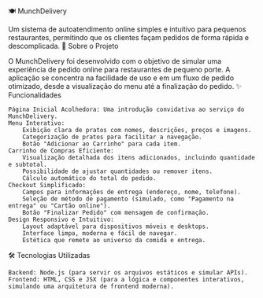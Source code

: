 🍽️ MunchDelivery

Um sistema de autoatendimento online simples e intuitivo para pequenos restaurantes, permitindo que os clientes façam pedidos de forma rápida e descomplicada.
🚀 Sobre o Projeto

O MunchDelivery foi desenvolvido com o objetivo de simular uma experiência de pedido online para restaurantes de pequeno porte. A aplicação se concentra na facilidade de uso e em um fluxo de pedido otimizado, desde a visualização do menu até a finalização do pedido.
✨ Funcionalidades

    Página Inicial Acolhedora: Uma introdução convidativa ao serviço do MunchDelivery.
    Menu Interativo:
        Exibição clara de pratos com nomes, descrições, preços e imagens.
        Categorização de pratos para facilitar a navegação.
        Botão "Adicionar ao Carrinho" para cada item.
    Carrinho de Compras Eficiente:
        Visualização detalhada dos itens adicionados, incluindo quantidade e subtotal.
        Possibilidade de ajustar quantidades ou remover itens.
        Cálculo automático do total do pedido.
    Checkout Simplificado:
        Campos para informações de entrega (endereço, nome, telefone).
        Seleção de método de pagamento (simulado, como "Pagamento na entrega" ou "Cartão online").
        Botão "Finalizar Pedido" com mensagem de confirmação.
    Design Responsivo e Intuitivo:
        Layout adaptável para dispositivos móveis e desktops.
        Interface limpa, moderna e fácil de navegar.
        Estética que remete ao universo da comida e entrega.

🛠️ Tecnologias Utilizadas

    Backend: Node.js (para servir os arquivos estáticos e simular APIs).
    Frontend: HTML, CSS e JSX (para a lógica e componentes interativos, simulando uma arquitetura de frontend moderna).
